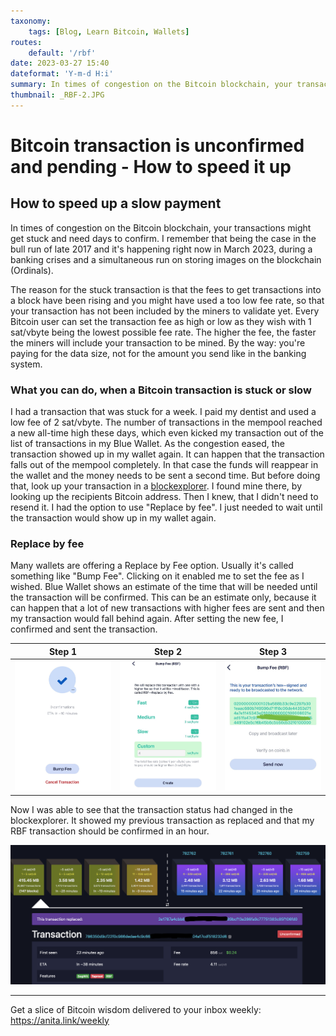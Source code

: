 ```yaml
---
taxonomy:
    tags: [Blog, Learn Bitcoin, Wallets]
routes:
    default: '/rbf'
date: 2023-03-27 15:40
dateformat: 'Y-m-d H:i'
summary: In times of congestion on the Bitcoin blockchain, your transactions might get stuck and need days to confirm. Here's what you can do about it.
thumbnail: _RBF-2.JPG
---
```


# Bitcoin transaction is unconfirmed and pending - How to speed it up

## How to speed up a slow payment

In times of congestion on the Bitcoin blockchain, your transactions might get stuck and need days to confirm. I remember that being the case in the bull run of late 2017 and it's happening right now in March 2023, during a banking crises and a simultaneous run on storing images on the blockchain (Ordinals).

The reason for the stuck transaction is that the fees to get transactions into a block have been rising and you might have used a too low fee rate, so that your transaction has not been included by the miners to validate yet. Every Bitcoin user can set the transaction fee as high or low as they wish with 1 sat/vbyte being the lowest possible fee rate. The higher the fee, the faster the miners will include your transaction to be mined. By the way: you're paying for the data size, not for the amount you send like in the banking system.

### What you can do, when a Bitcoin transaction is stuck or slow

I had a transaction that was stuck for a week. I paid my dentist and used a low fee of 2 sat/vbyte.  The number of transactions in the mempool reached a new all-time high these days, which even kicked my transaction out of the list of transactions in my Blue Wallet. As the congestion eased, the transaction showed up in my wallet again. It can happen that the transaction falls out of the mempool completely. In that case the funds will reappear in the wallet and the money needs to be sent a second time. But before doing that, look up your transaction in a [blockexplorer](https://mempool.space/). I found mine there, by looking up the recipients Bitcoin address. Then I knew, that I didn't need to resend it. I had the option to use "Replace by fee". I just needed to wait until the transaction would show up in my wallet again.

### Replace by fee

Many wallets are offering a Replace by Fee option. Usually it's called something like "Bump Fee". Clicking on it enabled me to set the fee as I wished. Blue Wallet shows an estimate of the time that will be needed until the transaction will be confirmed. This can be an estimate only, because it can happen that a lot of new transactions with higher fees are sent and then my transaction would fall behind again. After setting the new fee, I confirmed and sent the transaction.


| Step 1          | Step 2          | Step 3          |
| --------------- | --------------- | --------------- |
| ![](_RBF-1.JPG) | ![](_RBF-2.JPG) | ![](_RBF-3.jpg) |

Now I was able to see that the transaction status had changed in the blockexplorer. It showed my previous transaction as replaced and that my RBF transaction should be confirmed in an hour.

![](_blockexplorer-RBF.png)

-----
Get a slice of Bitcoin wisdom delivered to your inbox weekly: https://anita.link/weekly

